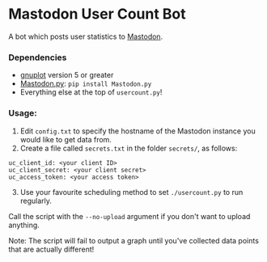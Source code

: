 Mastodon User Count Bot
=======================

A bot which posts user statistics to [Mastodon](https://github.com/tootsuite/mastodon).

### Dependencies

-   [gnuplot](http://www.gnuplot.info/) version 5 or greater
-   [Mastodon.py](https://github.com/halcy/Mastodon.py): `pip install Mastodon.py`
-   Everything else at the top of `usercount.py`!

### Usage:

1. Edit `config.txt` to specify the hostname of the Mastodon instance you would like to get data from.
2. Create a file called `secrets.txt` in the folder `secrets/`, as follows:

```
uc_client_id: <your client ID>
uc_client_secret: <your client secret>
uc_access_token: <your access token>
```

3. Use your favourite scheduling method to set `./usercount.py` to run regularly.

Call the script with the `--no-upload` argument if you don't want to upload anything.

Note: The script will fail to output a graph until you've collected data points that are actually different!
